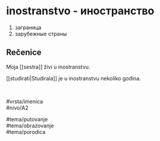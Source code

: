 # inostranstvo - иностранство

1. заграница  
2. зарубежные страны

## Rečenice

Moja [[sestra]] živi u inostranstvu.

[[studirati|Studirala]] je u inostranstvu nekoliko godina.

<br>

#vrsta/imenica  
#nivo/A2  

#tema/putovanje  
#tema/obrazovanje  
#tema/porodica
